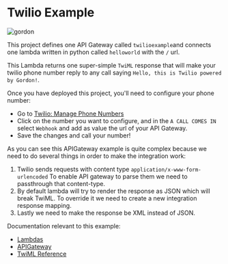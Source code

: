Twilio Example
===========================

![gordon](https://gordon.readthedocs.io/en/latest/_static/examples/twilio.svg)

This project defines one API Gateway called ``twilioexample``and connects one
lambda written in python called ``helloworld`` with the ``/`` url.

This Lambda returns one super-simple ``TwiML`` response that will make your twilio phone
number reply to any call saying ``Hello, this is Twilio powered by Gordon!``.

Once you have deployed this project, you'll need to configure your phone number:
* Go to [Twilio: Manage Phone Numbers](https://www.twilio.com/console/phone-numbers/)
* Click on the number you want to configure, and in the ``A CALL COMES IN`` select ``Webhook`` and add as value the url of your API Gateway.
* Save the changes and call your number!

As you can see this APIGateway example is quite complex because we need to do several things
in order to make the integration work:

1. Twilio sends requests with content type ``application/x-www-form-urlencoded`` To enable API gateway to parse them we need to passthrough that content-type.
2. By default lambda will try to render the response as JSON which will break TwiML. To override it we need to create a new integration response mapping.
3. Lastly we need to make the response be XML instead of JSON.


Documentation relevant to this example:
 * [Lambdas](https://gordon.readthedocs.io/en/latest/lambdas.html)
 * [APIGateway](https://gordon.readthedocs.io/en/latest/eventsources/apigateway.html)
 * [TwiML Reference](https://www.twilio.com/docs/api/twiml)
